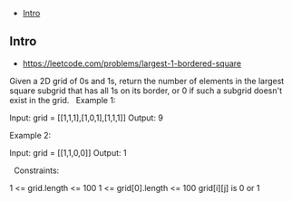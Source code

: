 - [Intro](#intro)

## Intro

- https://leetcode.com/problems/largest-1-bordered-square

Given a 2D grid of 0s and 1s, return the number of elements in the largest square subgrid that has all 1s on its border, or 0 if such a subgrid doesn't exist in the grid.
 
Example 1:

Input: grid = [[1,1,1],[1,0,1],[1,1,1]]
Output: 9

Example 2:

Input: grid = [[1,1,0,0]]
Output: 1

 
Constraints:

1 <= grid.length <= 100
1 <= grid[0].length <= 100
grid[i][j] is 0 or 1
